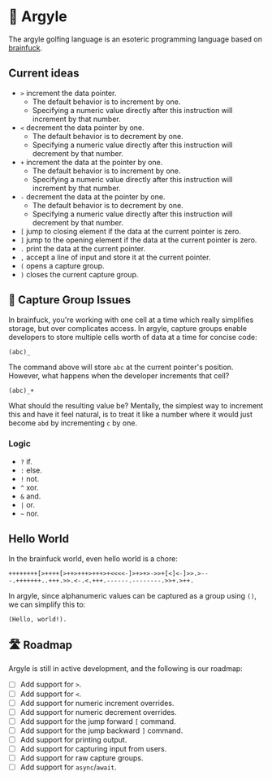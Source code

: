 # 🌈 Argyle

The argyle golfing language is an esoteric programming language based on [brainfuck](https://en.wikipedia.org/wiki/Brainfuck).

## Current ideas

- `>` increment the data pointer.
  - The default behavior is to increment by one.
  - Specifying a numeric value directly after this instruction will increment by that number.
- `<` decrement the data pointer by one.
  - The default behavior is to decrement by one.
  - Specifying a numeric value directly after this instruction will decrement by that number.
- `+` increment the data at the pointer by one.
  - The default behavior is to increment by one.
  - Specifying a numeric value directly after this instruction will increment by that number.
- `-` decrement the data at the pointer by one.
  - The default behavior is to decrement by one.
  - Specifying a numeric value directly after this instruction will decrement by that number.
- `[` jump to closing element if the data at the current pointer is zero.
- `]` jump to the opening element if the data at the current pointer is zero.
- `.` print the data at the current pointer.
- `,` accept a line of input and store it at the current pointer.
- `(` opens a capture group.
- `)` closes the current capture group.

## 🫙 Capture Group Issues

In brainfuck, you're working with one cell at a time which really simplifies storage, but over complicates access. In argyle, capture groups enable developers to store multiple cells worth of data at a time for concise code:

```argyle
(abc)_
```

The command above will store `abc` at the current pointer's position. However, what happens when the developer increments that cell?

```argyle
(abc)_+
```

What should the resulting value be? Mentally, the simplest way to increment this and have it feel natural, is to treat it like a number where it would just become `abd` by incrementing `c` by one.

### Logic

- `?` if.
- `:` else.
- `!` not.
- `^` xor.
- `&` and.
- `|` or.
- `~` nor.

## Hello World

In the brainfuck world, even hello world is a chore:

```brainfuck
++++++++[>++++[>++>+++>+++>+<<<<-]>+>+>->>+[<]<-]>>.>---.+++++++..+++.>>.<-.<.+++.------.--------.>>+.>++.
```

In argyle, since alphanumeric values can be captured as a group using `()`, we can simplify this to:

```argyle
(Hello, world!).
```

## 🛣️ Roadmap

Argyle is still in active development, and the following is our roadmap:

- [ ] Add support for `>`.
- [ ] Add support for `<`.
- [ ] Add support for numeric increment overrides.
- [ ] Add support for numeric decrement overrides.
- [ ] Add support for the jump forward `[` command.
- [ ] Add support for the jump backward `]` command.
- [ ] Add support for printing output.
- [ ] Add support for capturing input from users.
- [ ] Add support for raw capture groups.
- [ ] Add support for `async`/`await`.
